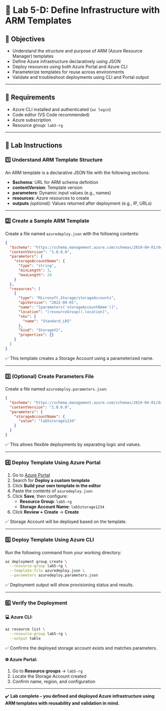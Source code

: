 # 🧱 Lab 5-D: Define Infrastructure with ARM Templates

## 🎯 Objectives

- Understand the structure and purpose of ARM (Azure Resource Manager) templates
- Define Azure infrastructure declaratively using JSON
- Deploy resources using both Azure Portal and Azure CLI
- Parameterize templates for reuse across environments
- Validate and troubleshoot deployments using CLI and Portal output

---

## 🧰 Requirements

- Azure CLI installed and authenticated (`az login`)
- Code editor (VS Code recommended)
- Azure subscription
- Resource group: `lab5-rg`

---

## 👣 Lab Instructions

### 1️⃣ Understand ARM Template Structure

An ARM template is a declarative JSON file with the following sections:

- **\$schema**: URL for ARM schema definition
- **contentVersion**: Template version
- **parameters**: Dynamic input values (e.g., names)
- **resources**: Azure resources to create
- **outputs** *(optional)*: Values returned after deployment (e.g., IP, URLs)

---

### 2️⃣ Create a Sample ARM Template

Create a file named `azuredeploy.json` with the following contents:

```json
{
  "$schema": "https://schema.management.azure.com/schemas/2019-04-01/deploymentTemplate.json#",
  "contentVersion": "1.0.0.0",
  "parameters": {
    "storageAccountName": {
      "type": "string",
      "minLength": 3,
      "maxLength": 24
    }
  },
  "resources": [
    {
      "type": "Microsoft.Storage/storageAccounts",
      "apiVersion": "2022-09-01",
      "name": "[parameters('storageAccountName')]",
      "location": "[resourceGroup().location]",
      "sku": {
        "name": "Standard_LRS"
      },
      "kind": "StorageV2",
      "properties": {}
    }
  ]
}
```

✅ This template creates a Storage Account using a parameterized name.

---

### 3️⃣ (Optional) Create Parameters File

Create a file named `azuredeploy.parameters.json`:

```json
{
  "$schema": "https://schema.management.azure.com/schemas/2019-04-01/deploymentParameters.json#",
  "contentVersion": "1.0.0.0",
  "parameters": {
    "storageAccountName": {
      "value": "lab5storage1234"
    }
  }
}
```

✅ This allows flexible deployments by separating logic and values.

---

### 4️⃣ Deploy Template Using Azure Portal

1. Go to [Azure Portal](https://portal.azure.com)
2. Search for **Deploy a custom template**
3. Click **Build your own template in the editor**
4. Paste the contents of `azuredeploy.json`
5. Click **Save**, then configure:
   - **Resource Group**: `lab5-rg`
   - **Storage Account Name**: `lab5storage1234`
6. Click **Review + Create** → **Create**

✅ Storage Account will be deployed based on the template.

---

### 5️⃣ Deploy Template Using Azure CLI

Run the following command from your working directory:

```bash
az deployment group create \
  --resource-group lab5-rg \
  --template-file azuredeploy.json \
  --parameters azuredeploy.parameters.json
```

✅ Deployment output will show provisioning status and results.

---

### 6️⃣ Verify the Deployment

#### 💻 Azure CLI:

```bash
az resource list \
  --resource-group lab5-rg \
  --output table
```

✅ Confirms the deployed storage account exists and matches parameters.

#### 🌐 Azure Portal:

1. Go to **Resource groups** → `lab5-rg`
2. Locate the Storage Account created
3. Confirm name, region, and configuration

---

✔️ **Lab complete – you defined and deployed Azure infrastructure using ARM templates with reusability and validation in mind.**

